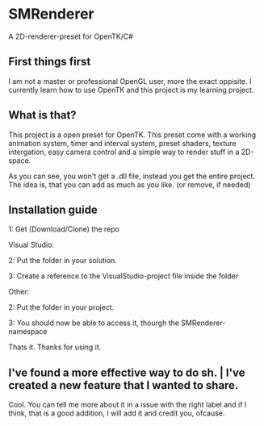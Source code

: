 # SMRenderer
A 2D-renderer-preset for OpenTK/C#

## First things first
I am not a master or professional OpenGL user, more the exact oppisite. I currently learn how to use OpenTK and this project is my learning project.

## What is that?
This project is a open preset for OpenTK. This preset come with a working animation system, timer and interval system, preset shaders, texture intergation, easy camera control and a simple way to render stuff in a 2D-space.

As you can see, you won't get a .dll file, instead you get the entire project. The idea is, that you can add as much as you like. (or remove, if needed)

## Installation guide
1: Get (Download/Clone) the repo

Visual Studio:

2: Put the folder in your solution.

3: Create a reference to the VisualStudio-project file inside the folder

Other:

2: Put the folder in your project.

3: You should now be able to access it, thourgh the SMRenderer-namespace

Thats it. Thanks for using it.

## I've found a more effective way to do sh. | I've created a new feature that I wanted to share.
Cool. You can tell me more about it in a issue with the right label and if I think, that is a good addition, I will add it and credit you, ofcause.
